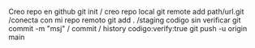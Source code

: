 Creo repo en github
git init         / creo repo local
git remote add path/url.git     /conecta con mi repo remoto
git add .       /staging codigo sin verificar
git commit -m "msj"         / commit / history codigo:verify:true
git push -u origin main